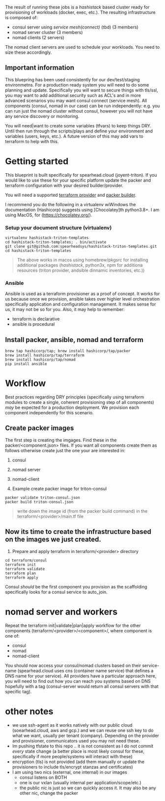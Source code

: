 The result of running these jobs is a *hashistack* based cluster ready for provisioning of workloads (docker, exec, etc.). The resulting infrastructure is composed of:

- consul server using *service mesh(connect)* (tbd) (3 members)
- nomad server cluster (3 members)
- nomad clients (2 servers)

The nomad client servers are used to schedule your workloads. You need to size these accordingly.

## Important information
This bluepring has been used consistently for our dev/test/staging environmetns. For a production ready system you will need to do some planning and update. Specifically you will want to secure things with tls/ssl, you may want to add additional security such as ACL's and in more advanced scenarios you may want consul connect (service mesh). 
All components (consul, nomad in our case) can be run independently: e.g. you can run just the nomad cluster without consul, however you will not have any service discovery or monitoring.

You will need|want to create some variables (tfvars) to keep things DRY. Until then run through the scripts/plays and define your environment and variables (users, keys, etc.). A future version of this may add vars to terraform to help with this.

# Getting started
This blueprint is built specifically for spearhead.cloud (joyent-triton). If you would like to use these for your specific platform update the packer and terraform configuration with your desired builder/provider.

You will need a supported [terraform provider] and [packer builder]. 

I recommend you do the following in a virtualenv wiWindows the documentation (Hashicorp) suggests using [Chocolatey]th python3.8+. I am using MacOS, for (https://chocolatey.org/). 

### Setup your document structure (virtualenv)
```
virtualenv hashistack-triton-templates
cd hashistack-triton-templates; . bin/activate
git clone git@github.com:spearheadsys/hashistack-triton-templates.git
cd hashistack-triton-templates
```

> The above works in macos using homebrew/pkgsrc for installing additional packages (*hashistack*, python3x, npm for additiona resources (triton provider, andsible dinnamic inventories, etc.))

### Ansible
Ansible is used as a terraform provisioner as a proof of concept. It works for us because once we provision, ansible takes over highier level orchestration specifically application and configuration management. It makes sense for us, it may not be so for you. 
Also, it may help to remember:
* terraform is declarative
* ansible is procedural

## Install packer, ansible, nomad and terraform
```
brew tap hashicorp/tap; brew install hashicorp/tap/packer
brew install hashicorp/tap/terraform
brew install hashicorp/tap/nomad
pip install ansible
```

# Workflow
Best practices regarding DRY principles (specifically using terraform modules to create a single, coherent provisioning step of all components) *may* be expected for a production deployment. We provision each component independently for this scenario.


## Create packer images 
The first step is creating the imgages. Find these in the packer/\<component.json> files. If you want all components create them as follows otherwise create just the one your are interested in:
1. consul
2. nomad server
3. nomad-client    

4. Example create packer image for triton-consul
```
packer validate triton-consul.json
packer build triton-consul.json
```
> write down the image id (from the packer build command) in the terraform/\<provider>/main.tf file


## Now its time to create the infrastructure based on the images we just created.

1. Prepare and apply terraform in terraform/\<provider> directory

```
cd terraform/consul
terraform init
terraform validate
terraform plan
terraform apply
```

Consul *should* be the first component you provision as the scaffolding specifically looks for a consul service to auto_join.


# nomad server and workers
Repeat the terraform init|validate|plan|apply workflow for the other components (terraform/\<provider>/\<component>/, where component is one of:
* consul
* nomad
* nomad-client

You should now access your consul/nomad clusters based on their service-name (spearhead.cloud uses cns (container name service) that defines a DNS name for your service). All providers have a particular approach here, you will need to find out how you can reach you systems based on DNS hopefully with a tag (consul-server would return all consul servers with that specific tag).

# other notes
* we use ssh-agent as it works natively with our public cloud (soearhead.cloud, aws and gcp.) and we can reuse one ssh key to do what we want, usually per tenant (company). Depending on the provider and provisioner, communicators used you may not need these.
* Im pushing tfstate to this repo .. it is not consistent as I do not commit *every* state change (a better place is most likely consul for these, specifically if more people/systems will interact with these)
* encryption (tls) is not provided (add them manually or update the provisioners to include tls/encrypt stanzas and certificates)
* I am using two nics (external, one internal) in our images
   * consul listens on BOTH
   * one is our vxlan (usually internal per application/scope/etc.)
   * the public nic is just so we can quickly access it. It may also be any other nic, change the packer



[terraform provider]: https://www.terraform.io/docs/providers/index.html
[packer builder]: https://www.packer.io/docs/builders